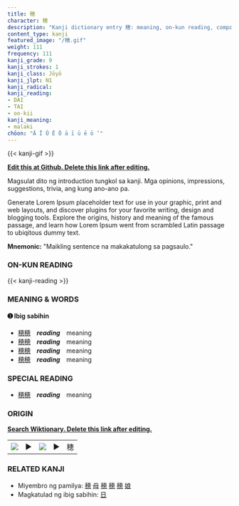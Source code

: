 ```yaml
---
title: 穂
character: 穂
description: "Kanji dictionary entry 穂: meaning, on-kun reading, compounds, origin, related kanji"
content_type: kanji
featured_image: "/穂.gif"
weight: 111
frequency: 111
kanji_grade: 9
kanji_strokes: 1
kanji_class: Jōyō
kanji_jlpt: N1
kanji_radical: 
kanji_reading: 
- DAI
- TAI
- oo-kii
kanji_meaning:
- malaki
chōon: "Ā Ī Ū Ē Ō ā ī ū ē ō ’"
---
```

[//]: # (Don't edit the line below. Kanji animated GIF code is automatically generated.)
{{< kanji-gif >}}

[//]: # (Edit below this line.)

**[Edit this at Github. Delete this link after editing.](https://github.com/tim0g/tim/tree/main/content/kanji/穂/index.md)**

Magsulat dito ng introduction tungkol sa kanji. Mga opinions, impressions, suggestions, trivia, ang kung ano-ano pa.

Generate Lorem Ipsum placeholder text for use in your graphic, print and web layouts, and discover plugins for your favorite writing, design and blogging tools. Explore the origins, history and meaning of the famous passage, and learn how Lorem Ipsum went from scrambled Latin passage to ubiqitous dummy text.
 
**Mnemonic:** "Maikling sentence na makakatulong sa pagsaulo."

### ON-KUN READING

[//]: # (Don't edit the line below. ON-KUN READING code is automatically generated.)
{{< kanji-reading >}}

### MEANING & WORDS

#### ➊ **Ibig sabihin**
  - [穂](../穂)[穂](../穂)　***reading***　meaning
  - [穂](../穂)[穂](../穂)　***reading***　meaning
  - [穂](../穂)[穂](../穂)　***reading***　meaning
  - [穂](../穂)[穂](../穂)　***reading***　meaning

### SPECIAL READING
  - [穂](../穂)[穂](../穂)　***reading***　meaning

### ORIGIN

**[Search Wiktionary. Delete this link after editing.](https://wiktionary.org/wiki/穂)**
<table class="kanji-table"><tr><td>
<img src="60px-穂-bronze.svg.png">
</td><td>▶</td><td>
<img src="60px-穂-oracle.svg.png">
</td><td>▶</td>
<td class="kanji-origin">穂</td>
</tr></table>

### RELATED KANJI
- Miyembro ng pamilya: [穂](../穂) [母](../母) [穂](../穂) [穂](../穂) [穂](../穂) [娘](../娘)
- Magkatulad ng ibig sabihin: [日](../日)
